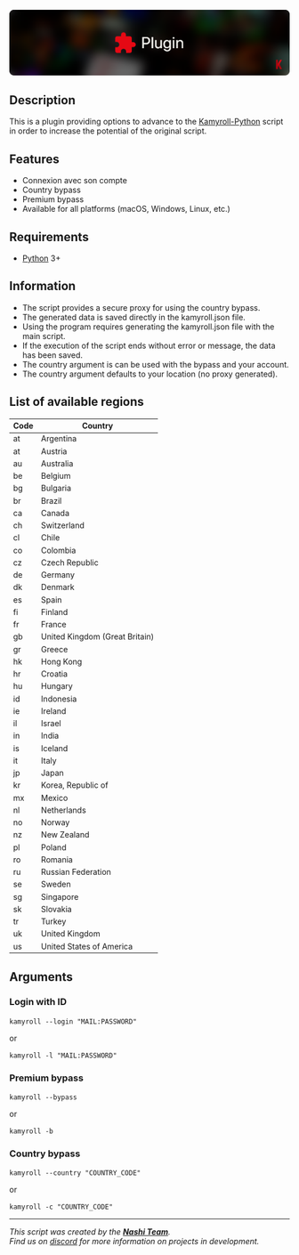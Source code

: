 ![Kamyroll_Plugin](/resources/Kamyroll_plugin.png)  

## Description
This is a plugin providing options to advance to the [Kamyroll-Python](https://github.com/hyugogirubato/Kamyroll-Python) script in order to increase the potential of the original script.
 
## Features
- Connexion avec son compte
- Country bypass
- Premium bypass
- Available for all platforms (macOS, Windows, Linux, etc.)

## Requirements
- [Python](https://www.python.org/downloads) 3+

## Information
 - The script provides a secure proxy for using the country bypass.
 - The generated data is saved directly in the kamyroll.json file.
 - Using the program requires generating the kamyroll.json file with the main script.
 - If the execution of the script ends without error or message, the data has been saved.
 - The country argument is can be used with the bypass and your account.
 - The country argument defaults to your location (no proxy generated).

## List of available regions
| Code | Country |
| ------------ | ------------ | 
| at | Argentina |
| at | Austria |
| au | Australia |
| be | Belgium |
| bg | Bulgaria |
| br | Brazil |
| ca | Canada |
| ch | Switzerland |
| cl | Chile |
| co | Colombia |
| cz | Czech Republic |
| de | Germany |
| dk | Denmark |
| es | Spain |
| fi | Finland |
| fr | France |
| gb | United Kingdom (Great Britain) |
| gr | Greece |
| hk | Hong Kong |
| hr | Croatia |
| hu | Hungary |
| id | Indonesia |
| ie | Ireland |
| il | Israel |
| in | India |
| is | Iceland |
| it | Italy |
| jp | Japan |
| kr | Korea, Republic of |
| mx | Mexico |
| nl | Netherlands |
| no | Norway |
| nz | New Zealand |
| pl | Poland |
| ro | Romania |
| ru | Russian Federation |
| se | Sweden |
| sg | Singapore |
| sk | Slovakia |
| tr | Turkey |
| uk | United Kingdom |
| us | United States of America |


## Arguments

### Login with ID
```
kamyroll --login "MAIL:PASSWORD"
```
or
```
kamyroll -l "MAIL:PASSWORD"
```

### Premium bypass
```
kamyroll --bypass
```
or
```
kamyroll -b
```

### Country bypass
```
kamyroll --country "COUNTRY_CODE"
```
or
```
kamyroll -c "COUNTRY_CODE"
```

---
*This script was created by the [__Nashi Team__](https://sites.google.com/view/kamyroll/home).  
Find us on [discord](https://discord.com/invite/g6JzYbh) for more information on projects in development.*
